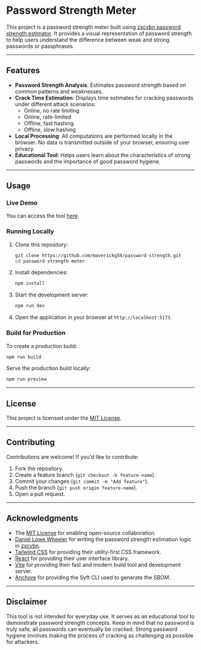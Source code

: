 # Password Strength Meter

This project is a password strength meter built using [zxcvbn password strength estimator](https://github.com/dropbox/zxcvbn). It provides a visual representation of password strength to help users understand the difference between weak and strong passwords or passphrases.

---

## Features

- **Password Strength Analysis**: Estimates password strength based on common patterns and weaknesses.
- **Crack Time Estimation**: Displays time estimates for cracking passwords under different attack scenarios:
  - Online, no rate limiting
  - Online, rate-limited
  - Offline, fast hashing
  - Offline, slow hashing
- **Local Processing**: All computations are performed locally in the browser. No data is transmitted outside of your browser, ensuring user privacy.
- **Educational Tool**: Helps users learn about the characteristics of strong passwords and the importance of good password hygiene.

---

## Usage

### Live Demo

You can access the tool [here](https://password.chriswhite.rocks).

### Running Locally

1. Clone this repository:

   ```bash
   git clone https://github.com/maverickg59/password-strength.git
   cd password-strength-meter
   ```

2. Install dependencies:

   ```bash
   npm install
   ```

3. Start the development server:

   ```bash
   npm run dev
   ```

4. Open the application in your browser at `http://localhost:5173`.

### Build for Production

To create a production build:

```bash
npm run build
```

Serve the production build locally:

```bash
npm run preview
```

---

## License

This project is licensed under the [MIT License](LICENSE).

---

## Contributing

Contributions are welcome! If you'd like to contribute:

1. Fork the repository.
2. Create a feature branch (`git checkout -b feature-name`).
3. Commit your changes (`git commit -m "Add feature"`).
4. Push the branch (`git push origin feature-name`).
5. Open a pull request.

---

## Acknowledgments

- The [MIT License](LICENSE) for enabling open-source collaboration.
- [Daniel Lowe Wheeler](https://www.usenix.org/conference/usenixsecurity16/technical-sessions/presentation/wheeler) for writing the password strength estimation logic in [zxcvbn](https://github.com/dropbox/zxcvbn).
- [Tailwind CSS](https://tailwindcss.com) for providing their utility-first CSS framework.
- [React](https://reactjs.org/) for providing their user interface library.
- [Vite](https://vitejs.dev/) for providing their fast and modern build tool and development server.
- [Anchore](https://anchore.com/) for providing the Syft CLI used to generate the SBOM.

---

## Disclaimer

This tool is not intended for everyday use. It serves as an educational tool to demonstrate password strength concepts. Keep in mind that no password is truly safe; all passwords can eventually be cracked. Strong password hygiene involves making the process of cracking as challenging as possible for attackers.
